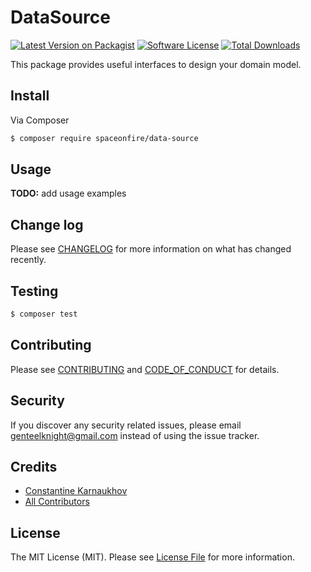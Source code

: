 # DataSource

[![Latest Version on Packagist][ico-version]][link-packagist]
[![Software License][ico-license]](LICENSE.md)
[![Total Downloads][ico-downloads]][link-downloads]

This package provides useful interfaces to design your domain model.

## Install

Via Composer

```bash
$ composer require spaceonfire/data-source
```

## Usage

**TODO:** add usage examples

## Change log

Please see [CHANGELOG](CHANGELOG.md) for more information on what has changed recently.

## Testing

```bash
$ composer test
```

## Contributing

Please see [CONTRIBUTING](CONTRIBUTING.md) and [CODE_OF_CONDUCT](CODE_OF_CONDUCT.md) for details.

## Security

If you discover any security related issues, please email genteelknight@gmail.com instead of using the issue tracker.

## Credits

- [Constantine Karnaukhov][link-author]
- [All Contributors][link-contributors]

## License

The MIT License (MIT). Please see [License File](LICENSE.md) for more information.

[ico-version]: https://img.shields.io/packagist/v/spaceonfire/data-source.svg?style=flat-square
[ico-license]: https://img.shields.io/badge/license-MIT-brightgreen.svg?style=flat-square
[ico-downloads]: https://img.shields.io/packagist/dt/spaceonfire/data-source.svg?style=flat-square

[link-packagist]: https://packagist.org/packages/spaceonfire/data-source
[link-downloads]: https://packagist.org/packages/spaceonfire/data-source
[link-author]: https://github.com/hustlahusky
[link-contributors]: ../../contributors
